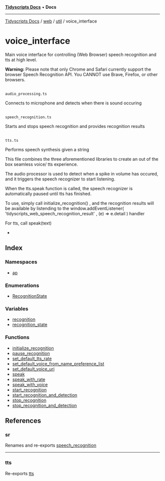 [**Tidyscripts Docs**](../../../../../../README.md) • **Docs**

***

[Tidyscripts Docs](../../../../../../globals.md) / [web](../../../../README.md) / [util](../../README.md) / voice\_interface

# voice\_interface

Main voice interface for controlling (Web Browser) speech recognition and tts at high level. 

**Warning:** Please note that only Chrome and Safari currently support the browser Speech Recognition API. You CANNOT use Brave, Firefox, or other browsers. 

\
```audio_processing.ts``` 

Connects to microphone and detects when there is sound occuring 

\
```speech_recognition.ts```

Starts and stops speech recognition and provides recognition results 

\
```tts.ts```

Performs speech synthesis given a string 

This file combines the three aforementioned libraries to create an out of the box seamless 
voice/ tts experience. 

The audio processor is used to detect when a spike in volume has occured, and it triggers 
the speech recognizer to start listening. 

When the tts.speak function is called, the speech recognizer is automatically paused until tts 
has finished. 

To use, simply call initialize_recognition() , and the recognition results will be available by 
listending to the window.addEventListener( 'tidyscripts_web_speech_recognition_result' , (e) => e.detail ) handler 

For tts, call speak(text)  

*

## Index

### Namespaces

- [ap](namespaces/ap/README.md)

### Enumerations

- [RecognitionState](enumerations/RecognitionState.md)

### Variables

- [recognition](variables/recognition.md)
- [recognition\_state](variables/recognition_state.md)

### Functions

- [initialize\_recognition](functions/initialize_recognition.md)
- [pause\_recognition](functions/pause_recognition.md)
- [set\_default\_tts\_rate](functions/set_default_tts_rate.md)
- [set\_default\_voice\_from\_name\_preference\_list](functions/set_default_voice_from_name_preference_list.md)
- [set\_default\_voice\_uri](functions/set_default_voice_uri.md)
- [speak](functions/speak.md)
- [speak\_with\_rate](functions/speak_with_rate.md)
- [speak\_with\_voice](functions/speak_with_voice.md)
- [start\_recognition](functions/start_recognition.md)
- [start\_recognition\_and\_detection](functions/start_recognition_and_detection.md)
- [stop\_recognition](functions/stop_recognition.md)
- [stop\_recognition\_and\_detection](functions/stop_recognition_and_detection.md)

## References

### sr

Renames and re-exports [speech_recognition](../speech_recognition/README.md)

***

### tts

Re-exports [tts](../tts/README.md)
